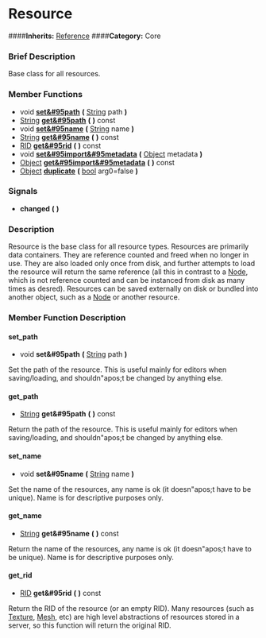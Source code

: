 #  Resource  
####**Inherits:** [Reference](class_reference)
####**Category:** Core

###  Brief Description  
Base class for all resources.

###  Member Functions 
  * void  **[set&#95path](#set_path)**  **(** [String](class_string) path  **)**
  * [String](class_string)  **[get&#95path](#get_path)**  **(** **)** const
  * void  **[set&#95name](#set_name)**  **(** [String](class_string) name  **)**
  * [String](class_string)  **[get&#95name](#get_name)**  **(** **)** const
  * [RID](class_rid)  **[get&#95rid](#get_rid)**  **(** **)** const
  * void  **[set&#95import&#95metadata](#set_import_metadata)**  **(** [Object](class_object) metadata  **)**
  * [Object](class_object)  **[get&#95import&#95metadata](#get_import_metadata)**  **(** **)** const
  * [Object](class_object)  **[duplicate](#duplicate)**  **(** [bool](class_bool) arg0=false  **)**

###  Signals  
  *  **changed**  **(** **)**

###  Description  
Resource is the base class for all resource types. Resources are primarily data containers. They are reference counted and freed when no longer in use. They are also loaded only once from disk, and further attempts to load the resource will return the same reference (all this in contrast to a [Node](class_node), which is not reference counted and can be instanced from disk as many times as desred). Resources can be saved externally on disk or bundled into another object, such as a [Node](class_node) or another resource.

###  Member Function Description  

#### <a name="set_path">set_path</a>
  * void  **set&#95path**  **(** [String](class_string) path  **)**

Set the path of the resource. This is useful mainly for editors when saving/loading, and shouldn"apos;t be changed by anything else.

#### <a name="get_path">get_path</a>
  * [String](class_string)  **get&#95path**  **(** **)** const

Return the path of the resource. This is useful mainly for editors when saving/loading, and shouldn"apos;t be changed by anything else.

#### <a name="set_name">set_name</a>
  * void  **set&#95name**  **(** [String](class_string) name  **)**

Set the name of the resources, any name is ok (it doesn"apos;t have to be unique). Name is for descriptive purposes only.

#### <a name="get_name">get_name</a>
  * [String](class_string)  **get&#95name**  **(** **)** const

Return the name of the resources, any name is ok (it doesn"apos;t have to be unique). Name is for descriptive purposes only.

#### <a name="get_rid">get_rid</a>
  * [RID](class_rid)  **get&#95rid**  **(** **)** const

Return the RID of the resource (or an empty RID). Many resources (such as [Texture](class_texture), [Mesh](class_mesh), etc) are high level abstractions of resources stored in a server, so this function will return the original RID.
